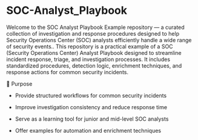 # SOC-Analyst_Playbook
Welcome to the SOC Analyst Playbook Example repository — a curated collection of investigation and response procedures designed to help Security Operations Center (SOC) analysts efficiently handle a wide range of security events.. 
This repository is a practical example of a SOC (Security Operations Center) Analyst Playbook designed to streamline incident response, triage, and investigation processes. It includes standardized procedures, detection logic, enrichment techniques, and response actions for common security incidents.

📌 Purpose

* Provide structured workflows for common security incidents

* Improve investigation consistency and reduce response time

* Serve as a learning tool for junior and mid-level SOC analysts

* Offer examples for automation and enrichment techniques


